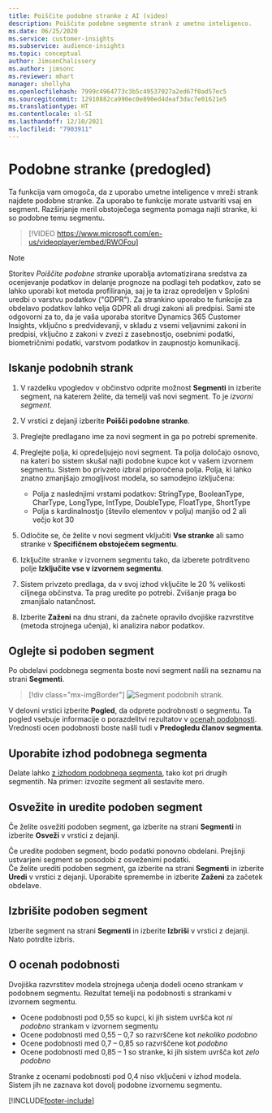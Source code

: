 ```yaml
---
title: Poiščite podobne stranke z AI (video)
description: Poiščite podobne segmente strank z umetno inteligenco.
ms.date: 06/25/2020
ms.service: customer-insights
ms.subservice: audience-insights
ms.topic: conceptual
author: JimsonChalissery
ms.author: jimsonc
ms.reviewer: mhart
manager: shellyha
ms.openlocfilehash: 7999c4964773c3b5c49537027a2ed67f0ad57ec5
ms.sourcegitcommit: 12910882ca990ec0e890ed4deaf3dac7e01621e5
ms.translationtype: HT
ms.contentlocale: sl-SI
ms.lasthandoff: 12/10/2021
ms.locfileid: "7903911"
---
```

# <a name="similar-customers-preview"></a>Podobne stranke (predogled)

Ta funkcija vam omogoča, da z uporabo umetne inteligence v mreži strank najdete podobne stranke. Za uporabo te funkcije morate ustvariti vsaj en segment. Razširjanje meril obstoječega segmenta pomaga najti stranke, ki so podobne temu segmentu.

> [!VIDEO https://www.microsoft.com/en-us/videoplayer/embed/RWOFou]

> [!NOTE]
> Storitev *Poiščite podobne stranke* uporablja avtomatizirana sredstva za ocenjevanje podatkov in delanje prognoze na podlagi teh podatkov, zato se lahko uporabi kot metoda profiliranja, saj je ta izraz opredeljen v Splošni uredbi o varstvu podatkov ("GDPR"). Za strankino uporabo te funkcije za obdelavo podatkov lahko velja GDPR ali drugi zakoni ali predpisi. Sami ste odgovorni za to, da je vaša uporaba storitve Dynamics 365 Customer Insights, vključno s predvidevanji, v skladu z vsemi veljavnimi zakoni in predpisi, vključno z zakoni v zvezi z zasebnostjo, osebnimi podatki, biometričnimi podatki, varstvom podatkov in zaupnostjo komunikacij.

## <a name="finding-similar-customers"></a>Iskanje podobnih strank

1. V razdelku vpogledov v občinstvo odprite možnost **Segmenti** in izberite segment, na katerem želite, da temelji vaš novi segment. To je *izvorni segment*.

1. V vrstici z dejanji izberite **Poišči podobne stranke**.

1. Preglejte predlagano ime za novi segment in ga po potrebi spremenite.

1. Preglejte polja, ki opredeljujejo novi segment. Ta polja določajo osnovo, na kateri bo sistem skušal najti podobne kupce kot v vašem izvornem segmentu. Sistem bo privzeto izbral priporočena polja.
  Polja, ki lahko znatno zmanjšajo zmogljivost modela, so samodejno izključena:
  
   - Polja z naslednjimi vrstami podatkov: StringType, BooleanType, CharType, LongType, IntType, DoubleType, FloatType, ShortType
   - Polja s kardinalnostjo (število elementov v polju) manjšo od 2 ali večjo kot 30

1. Odločite se, če želite v novi segment vključiti **Vse stranke** ali samo stranke v **Specifičnem obstoječem segmentu**.

1. Izključite stranke v izvornem segmentu tako, da izberete potrditveno polje **Izključite vse v izvornem segmentu**.

1. Sistem privzeto predlaga, da v svoj izhod vključite le 20 % velikosti ciljnega občinstva. Ta prag uredite po potrebi. Zvišanje praga bo zmanjšalo natančnost.

1. Izberite **Zaženi** na dnu strani, da začnete opravilo dvojiške razvrstitve (metoda strojnega učenja), ki analizira nabor podatkov.

## <a name="view-the-similar-segment"></a>Oglejte si podoben segment

Po obdelavi podobnega segmenta boste novi segment našli na seznamu na strani **Segmenti**.

> [!div class="mx-imgBorder"]
> ![Segment podobnih strank.](media/expanded-segment.png "Segment podobnih strank")

V delovni vrstici izberite **Pogled**, da odprete podrobnosti o segmentu. Ta pogled vsebuje informacije o porazdelitvi rezultatov v [ocenah podobnosti](#about-similarity-scores). Vrednosti ocen podobnosti boste našli tudi v **Predogledu članov segmenta**.

## <a name="use-the-output-of-a-similar-segment"></a>Uporabite izhod podobnega segmenta

Delate lahko [z izhodom podobnega segmenta](segments.md), tako kot pri drugih segmentih. Na primer: izvozite segment ali sestavite mero.

## <a name="refresh-and-edit-a-similar-segment"></a>Osvežite in uredite podoben segment

Če želite osvežiti podoben segment, ga izberite na strani **Segmenti** in izberite **Osveži** v vrstici z dejanji.

Če uredite podoben segment, bodo podatki ponovno obdelani. Prejšnji ustvarjeni segment se posodobi z osveženimi podatki.    
Če želite urediti podoben segment, ga izberite na strani **Segmenti** in izberite **Uredi** v vrstici z dejanji. Uporabite spremembe in izberite **Zaženi** za začetek obdelave.

## <a name="delete-a-similar-segment"></a>Izbrišite podoben segment

Izberite segment na strani **Segmenti** in izberite **Izbriši** v vrstici z dejanji. Nato potrdite izbris.

## <a name="about-similarity-scores"></a>O ocenah podobnosti

Dvojiška razvrstitev modela strojnega učenja dodeli oceno strankam v podobnem segmentu. Rezultat temelji na podobnosti s strankami v izvornem segmentu.

- Ocene podobnosti pod 0,55 so kupci, ki jih sistem uvršča kot *ni podobno* strankam v izvornem segmentu
- Ocene podobnosti med 0,55 – 0,7 so razvrščene kot *nekoliko podobno*
- Ocene podobnosti med 0,7 – 0,85 so razvrščene kot *podobno*
- Ocene podobnosti med 0,85 – 1 so stranke, ki jih sistem uvršča kot *zelo podobno*

Stranke z ocenami podobnosti pod 0,4 niso vključeni v izhod modela. Sistem jih ne zaznava kot dovolj podobne izvornemu segmentu.


[!INCLUDE[footer-include](../includes/footer-banner.md)]